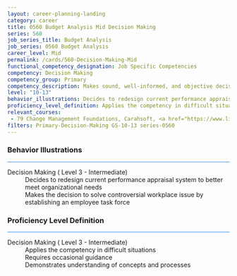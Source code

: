 ```yaml
---
layout: career-planning-landing
category: career
title: 0560 Budget Analysis Mid Decision Making
series: 560
job_series_title: Budget Analysis
job_series: 0560 Budget Analysis
career_level: Mid
permalink: /cards/560-Decision-Making-Mid
functional_competency_designation: Job Specific Competencies
competency: Decision Making
competency_group: Primary
competency_description: Makes sound, well-informed, and objective decisions; perceives the impact and implications of decisions; commits to action, even in uncertain situations, to accomplish organizational goals; causes change 
level: "10-13"
behavior_illustrations: Decides to redesign current performance appraisal system to better meet organizational needs ? Makes the decision to solve controversial workplace issue by establishing an employee task force
proficiency_level_definition: Applies the competency in difficult situations ? Requires occasional guidance ? Demonstrates understanding of concepts and processes
relevant_courses: 
 - 79 Change Management Foundations, Carahsoft, <a href="https://www.linkedin.com/learning/change-management-foundations-10041380">https://www.linkedin.com/learning/change-management-foundations-10041380</a>
filters: Primary-Decision-Making GS-10-13 series-0560
---
```


<div class="desktop:grid-col-6 margin-y-3">
  <div class="border-top-2 bg-white padding-3 shadow-5 height-full members-hover border-1px button-border border-top-blue radius-lg card-text-color">
    <h3>Behavior Illustrations</h3>
    <hr style="background-color: #2680EB !important;"/>
    <dl class="text-base card-content-color"><dt>Decision Making ( Level 3 - Intermediate)</dt><dd>Decides to redesign current performance appraisal system to better meet organizational needs </dd><dd> Makes the decision to solve controversial workplace issue by establishing an employee task force</dd></dl>
  </div>
</div>
<div class="desktop:grid-col-6 margin-y-3">
  <div class="border-top-2 bg-white padding-3 shadow-5 height-full members-hover border-1px button-border border-top-blue radius-lg card-text-color">
    <h3>Proficiency Level Definition</h3>
     <hr style="background-color: #2680EB !important;"/>
    <dl class="text-base card-content-color"><dt>Decision Making ( Level 3 - Intermediate)</dt><dd>Applies the competency in difficult situations </dd><dd> Requires occasional guidance </dd><dd> Demonstrates understanding of concepts and processes</dd></dl>
  </div>
</div>